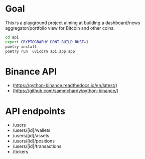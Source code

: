 # Goal
This is a playground project aiming at building a dashboard/news aggregator/portfolio view for Bitcoin and other coins.

```bash
cd api
export CRYPTOGRAPHY_DONT_BUILD_RUST=1
poetry install
poetry run  uvicorn api.app:app
```

# Binance API
* (https://python-binance.readthedocs.io/en/latest/)
* (https://github.com/sammchardy/python-binance/)

# API endpoints

* /users
* /users/[id]/wallets
* /users/[id]/assets
* /users/[id]/positions
* /users/[id]/transactions
* /tickers
